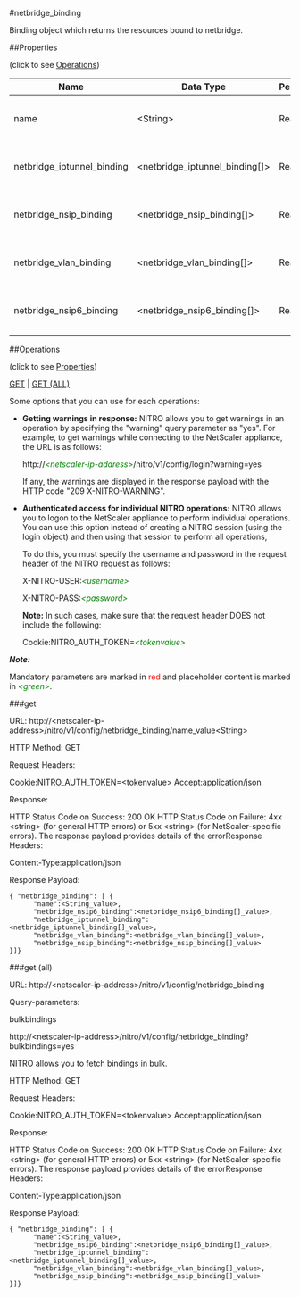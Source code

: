 #netbridge_binding

Binding object which returns the resources bound to netbridge.


##Properties 
<span>(click to see [Operations](#operations))</span>


<table><thead><tr><th>Name</th><th> Data Type</th><th> Permissions</th><th>Description</th></tr></thead><tbody><tr><td>name</td><td>&lt;String></td><td>Read-write</td><td>The name of the network bridge.</td><tr><tr><td>netbridge_iptunnel_binding</td><td>&lt;netbridge_iptunnel_binding[]></td><td>Read-only</td><td>iptunnel that can be bound to netbridge.</td><tr><tr><td>netbridge_nsip_binding</td><td>&lt;netbridge_nsip_binding[]></td><td>Read-only</td><td>nsip that can be bound to netbridge.</td><tr><tr><td>netbridge_vlan_binding</td><td>&lt;netbridge_vlan_binding[]></td><td>Read-only</td><td>vlan that can be bound to netbridge.</td><tr><tr><td>netbridge_nsip6_binding</td><td>&lt;netbridge_nsip6_binding[]></td><td>Read-only</td><td>nsip6 that can be bound to netbridge.</td><tr></tbody></table>
##Operations 
<span>(click to see [Properties](#properties))</span>


[GET](#get) | [GET (ALL)](#get-(all))


Some options that you can use for each operations:
<ul><li><p><b>Getting warnings in response:</b> NITRO allows you to get warnings in an operation by specifying the "warning" query parameter as "yes". For example, to get warnings while connecting to the NetScaler appliance, the URL is as follows:</p><p>http://<span style="color:green;font-style:italic;">&lt;netscaler-ip-address&gt;</span>/nitro/v1/config/login?warning=yes</p><p>If any, the warnings are displayed in the response payload with the HTTP code "209 X-NITRO-WARNING".</p></li><li><p><b>Authenticated access for individual NITRO operations:</b> NITRO allows you to logon to the NetScaler appliance to perform individual operations. You can use this option instead of creating a NITRO session (using the login object) and then using that session to perform all operations,</p><p>To do this, you must specify the username and password in the request header of the NITRO request as follows:</p><p>X-NITRO-USER:<span style="color:green;font-style:italic;">&lt;username&gt;</span></p><p>X-NITRO-PASS:<span style="color:green;font-style:italic;">&lt;password&gt;</span></p><p><b>Note:</b> In such cases, make sure that the request header DOES not include the following:</p><p>Cookie:NITRO_AUTH_TOKEN=<span style="color:green;font-style:italic;">&lt;tokenvalue&gt;</span></p></li></ul>



***Note:*** 
Mandatory parameters are marked in <span style="color:#FF0000;">red</span> and placeholder content is marked in <span style="color:green;font-style:italic">&lt;green&gt;</span>.

###get



URL: http://&lt;netscaler-ip-address&gt;/nitro/v1/config/netbridge_binding/name_value&lt;String&gt;
HTTP Method: GET
Request Headers:

Cookie:NITRO_AUTH_TOKEN=&lt;tokenvalue&gt;Accept:application/json

Response:
HTTP Status Code on Success: 200 OKHTTP Status Code on Failure: 4xx &lt;string&gt; (for general HTTP errors) or 5xx &lt;string&gt; (for NetScaler-specific errors). The response payload provides details of the errorResponse Headers:

Content-Type:application/json

Response Payload: ```{ "netbridge_binding": [ {      "name":<String_value>,      "netbridge_nsip6_binding":<netbridge_nsip6_binding[]_value>,      "netbridge_iptunnel_binding":<netbridge_iptunnel_binding[]_value>,      "netbridge_vlan_binding":<netbridge_vlan_binding[]_value>,      "netbridge_nsip_binding":<netbridge_nsip_binding[]_value>}]}```



###get (all)



URL: http://&lt;netscaler-ip-address&gt;/nitro/v1/config/netbridge_binding
Query-parameters:
bulkbindings
http://&lt;netscaler-ip-address&gt;/nitro/v1/config/netbridge_binding?bulkbindings=yes
NITRO allows you to fetch bindings in bulk.



HTTP Method: GET
Request Headers:

Cookie:NITRO_AUTH_TOKEN=&lt;tokenvalue&gt;Accept:application/json

Response:
HTTP Status Code on Success: 200 OKHTTP Status Code on Failure: 4xx &lt;string&gt; (for general HTTP errors) or 5xx &lt;string&gt; (for NetScaler-specific errors). The response payload provides details of the errorResponse Headers:

Content-Type:application/json

Response Payload: ```{ "netbridge_binding": [ {      "name":<String_value>,      "netbridge_nsip6_binding":<netbridge_nsip6_binding[]_value>,      "netbridge_iptunnel_binding":<netbridge_iptunnel_binding[]_value>,      "netbridge_vlan_binding":<netbridge_vlan_binding[]_value>,      "netbridge_nsip_binding":<netbridge_nsip_binding[]_value>}]}```



